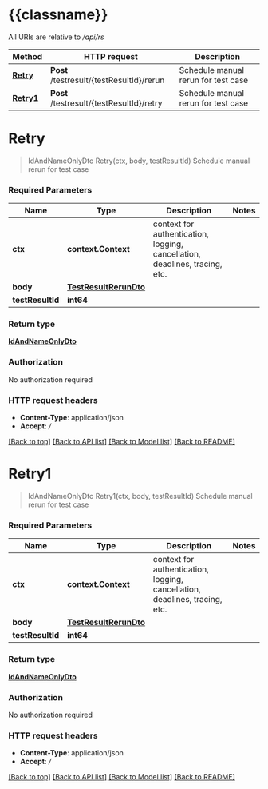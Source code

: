 # {{classname}}

All URIs are relative to */api/rs*

Method | HTTP request | Description
------------- | ------------- | -------------
[**Retry**](TestResultRerunControllerApi.md#Retry) | **Post** /testresult/{testResultId}/rerun | Schedule manual rerun for test case
[**Retry1**](TestResultRerunControllerApi.md#Retry1) | **Post** /testresult/{testResultId}/retry | Schedule manual rerun for test case

# **Retry**
> IdAndNameOnlyDto Retry(ctx, body, testResultId)
Schedule manual rerun for test case

### Required Parameters

Name | Type | Description  | Notes
------------- | ------------- | ------------- | -------------
 **ctx** | **context.Context** | context for authentication, logging, cancellation, deadlines, tracing, etc.
  **body** | [**TestResultRerunDto**](TestResultRerunDto.md)|  | 
  **testResultId** | **int64**|  | 

### Return type

[**IdAndNameOnlyDto**](IdAndNameOnlyDto.md)

### Authorization

No authorization required

### HTTP request headers

 - **Content-Type**: application/json
 - **Accept**: */*

[[Back to top]](#) [[Back to API list]](../README.md#documentation-for-api-endpoints) [[Back to Model list]](../README.md#documentation-for-models) [[Back to README]](../README.md)

# **Retry1**
> IdAndNameOnlyDto Retry1(ctx, body, testResultId)
Schedule manual rerun for test case

### Required Parameters

Name | Type | Description  | Notes
------------- | ------------- | ------------- | -------------
 **ctx** | **context.Context** | context for authentication, logging, cancellation, deadlines, tracing, etc.
  **body** | [**TestResultRerunDto**](TestResultRerunDto.md)|  | 
  **testResultId** | **int64**|  | 

### Return type

[**IdAndNameOnlyDto**](IdAndNameOnlyDto.md)

### Authorization

No authorization required

### HTTP request headers

 - **Content-Type**: application/json
 - **Accept**: */*

[[Back to top]](#) [[Back to API list]](../README.md#documentation-for-api-endpoints) [[Back to Model list]](../README.md#documentation-for-models) [[Back to README]](../README.md)

